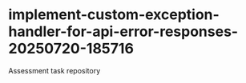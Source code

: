 # implement-custom-exception-handler-for-api-error-responses-20250720-185716
Assessment task repository
